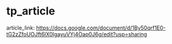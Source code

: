 # tp_article

article_link: https://docs.google.com/document/d/1By50qrf1E0-tG2zZfoUOJft6IX0lgayuVYj4Oap0J6g/edit?usp=sharing
